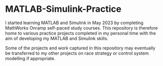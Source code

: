 # MATLAB-Simulink-Practice

I started learning MATLAB and Simulink in May 2023 by completing MathWorks Onramp self-paced study courses. This repository is therefore home to various practice projects completed in my personal time with the aim of developing my MATLAB and Simulink skills.

Some of the projects and work captured in this repository may eventually be transferred to my other projects on race strategy or control system modelling if appropriate.
